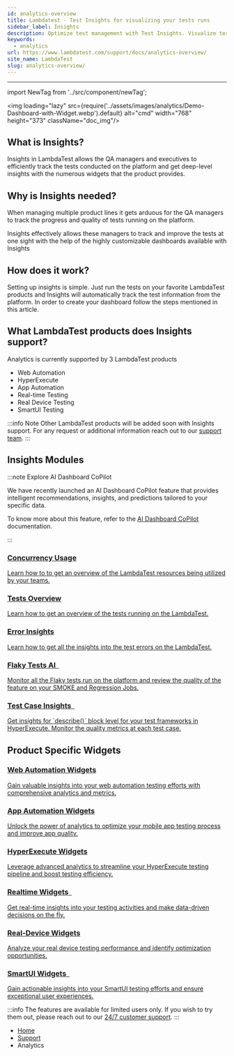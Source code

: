 ```yaml
---
id: analytics-overview
title: Lambdatest - Test Insights for visualizing your tests runs
sidebar_label: Insights
description: Optimize test management with Test Insights. Visualize test runs, track progress, and improve quality with actionable analytics. Enhance testing efficiency.
keywords:
  - analytics
url: https://www.lambdatest.com/support/docs/analytics-overview/
site_name: LambdaTest
slug: analytics-overview/
---
```


<script type="application/ld+json"
      dangerouslySetInnerHTML={{ __html: JSON.stringify({
       "@context": "https://schema.org",
        "@type": "BreadcrumbList",
        "itemListElement": [{
          "@type": "ListItem",
          "position": 1,
          "name": "Home",
          "item": "https://www.lambdatest.com"
        },{
          "@type": "ListItem",
          "position": 2,
          "name": "Support",
          "item": "https://www.lambdatest.com/support/docs/"
        },{
          "@type": "ListItem",
          "position": 3,
          "name": "Linear App Integration",
          "item": "https://www.lambdatest.com/support/docs/analytics-overview/"
        }]
      })
    }}
></script>
---
import NewTag from '../src/component/newTag';


<img loading="lazy" src={require('../assets/images/analytics/Demo-Dashboard-with-Widget.webp').default} alt="cmd" width="768" height="373" className="doc_img"/>

## What is Insights?

Insights in LambdaTest allows the QA managers and executives to efficiently track the tests conducted on the platform and get deep-level insights with the numerous widgets that the product provides.

<div className="ytframe"> 
<div className="youtube" data-embed="AFQWaAkLg6o" data-loading-attribute="eager">
    <div className="play-button"></div>
</div>
</div>

## Why is Insights needed?

When managing multiple product lines it gets arduous for the QA managers to track the progress and quality of tests running on the platform.

Insights effectively allows these managers to track and improve the tests at one sight with the help of the highly customizable dashboards available with Insights

## How does it work?

Setting up insights is simple. Just run the tests on your favorite LambdaTest products and Insights will automatically track the test information from the platform. In order to create your dashboard follow the steps mentioned in this article.

## What LambdaTest products does Insights support?

Analytics is currently supported by 3 LambdaTest products

- Web Automation
- HyperExecute
- App Automation
- Real-time Testing &nbsp; <NewTag value="BETA" bgColor="#ffec02" color="#000" />
- Real Device Testing 
- SmartUI Testing &nbsp; <NewTag value="BETA" bgColor="#ffec02" color="#000" />

:::info Note
Other LambdaTest products will be added soon with Insights support. For any request or additional information reach out to our [support team](mailto:support@lambdatest.com).
:::


## Insights Modules

:::note Explore AI Dashboard CoPilot

We have recently launched an AI Dashboard CoPilot <NewTag value="BETA" bgColor="#ffec02" color="#000" /> feature that provides intelligent recommendations, insights, and predictions tailored to your specific data.

To know more about this feature, refer to the [AI Dashboard CoPilot](/docs/analytics-dashboard-copilot/) documentation.

:::

<div className="support_main">  
<a href="/docs/analytics-modules-resource-utilization/">
    <div className="support_inners">
      <h3>Concurrency Usage</h3>
      <p>Learn how to to get an overview of the LambdaTest resources being utilized by your teams.</p>
    </div>
  </a>
  <a href="/docs/analytics-modules-automation-test-overview/">
    <div className="support_inners">
      <h3>Tests Overview</h3>
      <p>Learn how to get an overview of the tests running on the LambdaTest.</p>
    </div>
  </a>
  <a href="/docs/analytics-modules-test-intelligence-command-logs-analytics/">
    <div className="support_inners">
      <h3>Error Insights</h3>
      <p>Learn how to get all the insights into the test errors on the LambdaTest.</p>
    </div>
  </a>
  <a href="/docs/analytics-modules-test-intelligence-flaky-test-analytics/">
    <div className="support_inners">
      <h3>Flaky Tests AI &nbsp; <NewTag value="BETA" bgColor="#ffec02" color="#000" /></h3>
      <p>Monitor all the Flaky tests run on the platform and review the quality of the feature on your SMOKE and Regression Jobs.</p>
    </div>
  </a>
  <a href="/docs/analytics-test-case-insights/">
    <div className="support_inners">
      <h3>Test Case Insights &nbsp; <NewTag value="BETA" bgColor="#ffec02" color="#000" /></h3>
      <p>Get insights for `describe()` block level for your test frameworks in HyperExecute. Monitor the quality metrics at each test case.</p>
    </div>
  </a>
</div>

## Product Specific Widgets

<div className="support_main">

<a href="/docs/analytics-modules-automation-test-overview/">
  <div className="support_inners">
    <h3>Web Automation Widgets</h3>
    <p>Gain valuable insights into your web automation testing efforts with comprehensive analytics and metrics.</p>
  </div>
</a>

<a href="/docs/analytics-modules-automation-test-overview/">
  <div className="support_inners">
    <h3>App Automation Widgets</h3>
    <p>Unlock the power of analytics to optimize your mobile app testing process and improve app quality.</p>
  </div>
</a>

<a href="/docs/analytics-modules-hyperexecute/">
  <div className="support_inners">
    <h3>HyperExecute Widgets</h3>
    <p>Leverage advanced analytics to streamline your HyperExecute testing pipeline and boost testing efficiency.</p>
  </div>
</a>

<a href="/docs/analytics-modules-manual-test-overview/">
  <div className="support_inners">
    <h3>Realtime Widgets &nbsp; <NewTag value="BETA" bgColor="#ffec02" color="#000" /></h3>
    <p>Get real-time insights into your testing activities and make data-driven decisions on the fly.</p>
  </div>
</a>

<a href="/docs/analytics-modules-manual-test-overview/">
  <div className="support_inners">
    <h3>Real-Device Widgets</h3>
    <p>Analyze your real device testing performance and identify optimization opportunities.</p>
  </div>
</a>

<a href="/docs/analytics-modules-smartui-analytics/">
  <div className="support_inners">
    <h3>SmartUI Widgets &nbsp; <NewTag value="BETA" bgColor="#ffec02" color="#000" /></h3>
    <p>Gain actionable insights into your SmartUI testing efforts and ensure exceptional user experiences.</p>
  </div>
</a>

</div>

:::info
The <NewTag value="BETA" bgColor="#ffec02" color="#000" /> features are available for limited users only. If you wish to try them out, please reach out to our [24/7 customer support](mailto:support@lambdatest.com).
:::

<nav aria-label="breadcrumbs">
  <ul className="breadcrumbs">
    <li className="breadcrumbs__item">
      <a className="breadcrumbs__link" target="_self" href="https://www.lambdatest.com">
        Home
      </a>
    </li>
    <li className="breadcrumbs__item">
      <a className="breadcrumbs__link" target="_self" href="https://www.lambdatest.com/support/docs/">
        Support
      </a>
    </li>
    <li className="breadcrumbs__item breadcrumbs__item--active">
      <span className="breadcrumbs__link">
      Analytics </span>
    </li>
  </ul>
</nav>
